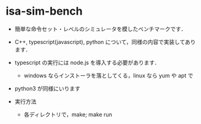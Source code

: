 # isa-sim-bench

* 簡単な命令セット・レベルのシミュレータを模したベンチマークです．
* C++, typescript(javascript), python について，同様の内容で実装してあります．

* typescript の実行には node.js を導入する必要があります．
    * windows ならインストーラを落としてくる，linux なら yum や apt で
* python3 が同様にいります

* 実行方法
    * 各ディレクトリで，make; make run

